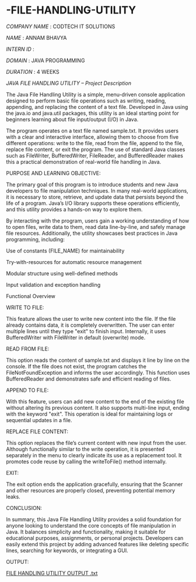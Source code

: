 # -FILE-HANDLING-UTILITY

*COMPANY NAME* : CODTECH IT SOLUTIONS

*NAME* : ANNAM BHAVYA

*INTERN ID* : 

*DOMAIN* : JAVA PROGRAMMING

*DURATION* : 4 WEEKS

*JAVA FILE HANDLING UTILITY – Project Description*

The Java File Handling Utility is a simple, menu-driven console application designed to perform basic file operations such as writing, reading, appending, and replacing the content of a text file. Developed in Java using the java.io and java.util packages, this utility is an ideal starting point for beginners learning about file input/output (I/O) in Java.

The program operates on a text file named sample.txt. It provides users with a clear and interactive interface, allowing them to choose from five different operations: write to the file, read from the file, append to the file, replace file content, or exit the program. The use of standard Java classes such as FileWriter, BufferedWriter, FileReader, and BufferedReader makes this a practical demonstration of real-world file handling in Java.

 PURPOSE AND LEARNING OBJECTIVE:

The primary goal of this program is to introduce students and new Java developers to file manipulation techniques. In many real-world applications, it is necessary to store, retrieve, and update data that persists beyond the life of a program. Java’s I/O library supports these operations efficiently, and this utility provides a hands-on way to explore them.

By interacting with the program, users gain a working understanding of how to open files, write data to them, read data line-by-line, and safely manage file resources. Additionally, the utility showcases best practices in Java programming, including:

Use of constants (FILE_NAME) for maintainability

Try-with-resources for automatic resource management

Modular structure using well-defined methods

Input validation and exception handling

 Functional Overview

WRITE TO FILE:

This feature allows the user to write new content into the file. If the file already contains data, it is completely overwritten. The user can enter multiple lines until they type "exit" to finish input. Internally, it uses BufferedWriter with FileWriter in default (overwrite) mode.

READ FROM FILE:

This option reads the content of sample.txt and displays it line by line on the console. If the file does not exist, the program catches the FileNotFoundException and informs the user accordingly. This function uses BufferedReader and demonstrates safe and efficient reading of files.

APPEND TO FILE:

With this feature, users can add new content to the end of the existing file without altering its previous content. It also supports multi-line input, ending with the keyword "exit". This operation is ideal for maintaining logs or sequential updates in a file.

REPLACE FILE CONTENT:

This option replaces the file’s current content with new input from the user. Although functionally similar to the write operation, it is presented separately in the menu to clearly indicate its use as a replacement tool. It promotes code reuse by calling the writeToFile() method internally.

EXIT:

The exit option ends the application gracefully, ensuring that the Scanner and other resources are properly closed, preventing potential memory leaks.

CONCLUSION:

In summary, this Java File Handling Utility provides a solid foundation for anyone looking to understand the core concepts of file manipulation in Java. It balances simplicity and functionality, making it suitable for educational purposes, assignments, or personal projects. Developers can easily extend this project by adding advanced features like deleting specific lines, searching for keywords, or integrating a GUI.

OUTPUT:

[FILE HANDLING UTILITY OUTPUT .txt](https://github.com/user-attachments/files/21442172/FILE.HANDLING.UTILITY.OUTPUT.txt)
